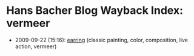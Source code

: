 # Hans Bacher Blog Wayback Index: vermeer

* 2009-09-22 (15:16): [earring](https://web.archive.org/web/https://one1more2time3.wordpress.com/2009/09/22/earring/) (classic painting, color, composition, live action, vermeer)